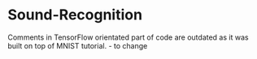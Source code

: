 # Sound-Recognition
Comments in TensorFlow orientated part of code are outdated as it was built on top of MNIST tutorial. - to change
